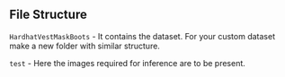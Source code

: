 
## File Structure

`HardhatVestMaskBoots` - It contains the dataset.
For your custom dataset make a new folder with similar
structure.

`test` - Here the images required for inference are to 
be present.